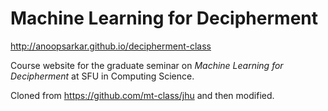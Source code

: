 Machine Learning for Decipherment
=========

http://anoopsarkar.github.io/decipherment-class

Course website for the graduate seminar on _Machine Learning for Decipherment_ at SFU in Computing Science.

Cloned from https://github.com/mt-class/jhu and then modified.


